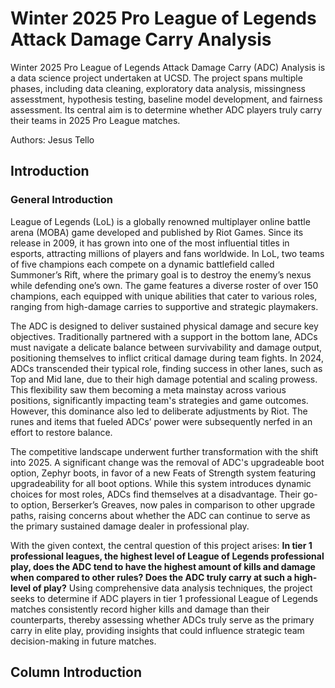 # Winter 2025 Pro League of Legends Attack Damage Carry Analysis
Winter 2025 Pro League of Legends Attack Damage Carry (ADC) Analysis is a data science project undertaken at UCSD. The project spans multiple phases, including data cleaning, exploratory data analysis, missingness assesstment, hypothesis testing, baseline model development, and fairness assessment. Its central aim is to determine whether ADC players truly carry their teams in 2025 Pro League matches.

Authors: Jesus Tello
## Introduction
### General Introduction
League of Legends (LoL) is a globally renowned multiplayer online battle arena (MOBA) game developed and published by Riot Games. Since its release in 2009, it has grown into one of the most influential titles in esports, attracting millions of players and fans worldwide. In LoL, two teams of five champions each compete on a dynamic battlefield called Summoner’s Rift, where the primary goal is to destroy the enemy’s nexus while defending one’s own. The game features a diverse roster of over 150 champions, each equipped with unique abilities that cater to various roles, ranging from high-damage carries to supportive and strategic playmakers.

The ADC is designed to deliver sustained physical damage and secure key objectives. Traditionally partnered with a support in the bottom lane, ADCs must navigate a delicate balance between survivability and damage output, positioning themselves to inflict critical damage during team fights. In 2024, ADCs transcended their typical role, finding success in other lanes, such as Top and Mid lane, due to their high damage potential and scaling prowess. This flexibility saw them becoming a meta mainstay across various positions, significantly impacting team's strategies and game outcomes. However, this dominance also led to deliberate adjustments by Riot. The runes and items that fueled ADCs’ power were subsequently nerfed in an effort to restore balance.

The competitive landscape underwent further transformation with the shift into 2025. A significant change was the removal of ADC's upgradeable boot option, Zephyr boots, in favor of a new Feats of Strength system featuring upgradeability for all boot options. While this system introduces dynamic choices for most roles, ADCs find themselves at a disadvantage. Their go-to option, Berserker’s Greaves, now pales in comparison to other upgrade paths, raising concerns about whether the ADC can continue to serve as the primary sustained damage dealer in professional play.

With the given context, the central question of this project arises: **In tier 1 professional leagues, the highest level of League of Legends professional play, does the ADC tend to have the highest amount of kills and damage when compared to other rules? Does the ADC truly carry at such a high-level of play?** Using comprehensive data analysis techniques, the project seeks to determine if ADC players in tier 1 professional League of Legends matches consistently record higher kills and damage than their counterparts, thereby assessing whether ADCs truly serve as the primary carry in elite play, providing insights that could influence strategic team decision-making in future matches.
## Column Introduction





